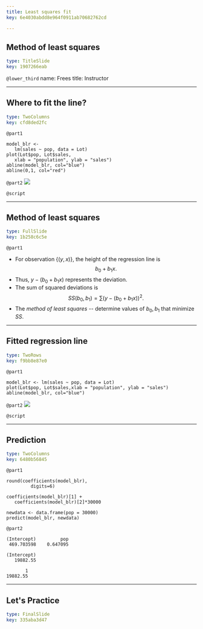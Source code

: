 ```yaml
---
title: Least squares fit
key: 6e4030abdd8e964f0911ab70682762cd

---
```

## Method of least squares 

```yaml
type: TitleSlide
key: 1907266eab
```





`@lower_third`
name: Frees
title: Instructor




---
## Where to fit the line?

```yaml
type: TwoColumns
key: cfd8ded2fc
```

`@part1`
```
model_blr <- 
   lm(sales ~ pop, data = Lot)
plot(Lot$pop, Lot$sales,
   xlab = "population", ylab = "sales")
abline(model_blr, col="blue")
abline(0,1, col="red")
```

`@part2`
![](https://assets.datacamp.com/production/repositories/2610/datasets/745f0470bf1b17941441b1b789018cecf3ef0360/Ch2PlotPop_SalesWithRegLine.png)




`@script`




---
## Method of least squares

```yaml
type: FullSlide
key: 1b258c6c5e
```

`@part1`
- For observation $\{(y, x)\}$, the height of the regression line is $$b_0 + b_1 x.$$
- Thus, $y - (b_0 + b_1 x)$ represents the deviation.
- The sum of squared deviations is $$SS(b_0, b_1) = \sum (y - (b_0 + b_1 x))^2 .$$
- The *method of least squares* -- determine values of $b_0, b_1$ that minimize $SS$.








---
## Fitted regression line

```yaml
type: TwoRows
key: f9bb8e87e0
```

`@part1`
```
model_blr <- lm(sales ~ pop, data = Lot)
plot(Lot$pop, Lot$sales,xlab = "population", ylab = "sales")
abline(model_blr, col="blue")
```

`@part2`
![](https://assets.datacamp.com/production/repositories/2610/datasets/f406135bcf211fef1d23a65c116ddfde3d2c6e85/Ch2PlotPop_SalesWithRegLineB.png)




`@script`




---
## Prediction

```yaml
type: TwoColumns
key: 6480b56845
```

`@part1`
```
round(coefficients(model_blr), 
         digits=6)

coefficients(model_blr)[1] + 
   coefficients(model_blr)[2]*30000

newdata <- data.frame(pop = 30000)
predict(model_blr, newdata)
```

`@part2`
```
(Intercept)         pop 
 469.703598    0.647095 

(Intercept) 
   19882.55 

       1 
19882.55 
```







---
## Let's Practice

```yaml
type: FinalSlide
key: 335aba3d47
```








